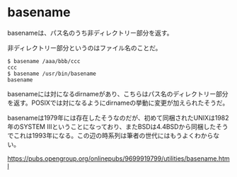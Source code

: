 # basename

basenameは、パス名のうち非ディレクトリー部分を返す。

非ディレクトリー部分というのはファイル名のことだ。

~~~
$ basename /aaa/bbb/ccc
ccc
$ basename /usr/bin/basename
basename
~~~

basenameには対になるdirnameがあり、こちらはパス名のディレクトリー部分を返す。POSIXでは対になるようにdirnameの挙動に変更が加えられたそうだ。

basenameは1979年には存在したそうなのだが、初めて同梱されたUNIXは1982年のSYSTEM IIIということになっており、またBSDは4.4BSDから同梱したそうでこれは1993年になる。この辺の時系列は筆者の世代にはもうよくわからない。



<https://pubs.opengroup.org/onlinepubs/9699919799/utilities/basename.html>

